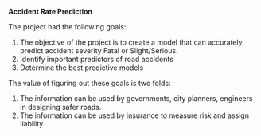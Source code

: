 **Accident Rate Prediction**

The project had the following goals:
1. The objective of the project is to create a model that can accurately predict accident severity Fatal or Slight/Serious.
2. Identify important predictors of road accidents
3. Determine the best predictive models

The value of figuring out these goals is two folds: 
1. The information can be used by governments, city planners, engineers in designing safer roads.
2. The information can be used by insurance to measure risk and assign liability.
